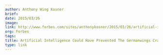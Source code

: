 ```yaml
---
author: Anthony Wing Kosner
brief:
date: 2015/03/26
image:
link: http://www.forbes.com/sites/anthonykosner/2015/03/26/artificial-intelligence-could-have-prevented-the-germanwings-crash/
org: Forbes
tags:
title: Artificial Intelligence Could Have Prevented The Germanwings Crash
type: link
---
```

